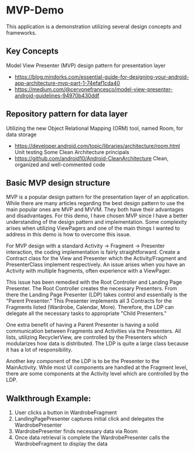 # MVP-Demo

This application is a demonstration utilizing several design concepts and frameworks. 

## Key Concepts
Model View Presenter (MVP) design pattern for presentation layer
* https://blog.mindorks.com/essential-guide-for-designing-your-android-app-architecture-mvp-part-1-74efaf1cda40
* https://medium.com/@cervonefrancesco/model-view-presenter-android-guidelines-94970b430ddf
## Repository pattern for data layer
Utilizing the new Object Relational Mapping (ORM) tool, named Room, for data storage
* https://developer.android.com/topic/libraries/architecture/room.html
Unit testing
Some Clean Architecture principals
* https://github.com/android10/Android-CleanArchitecture
Clean, organized and well-commented code

## Basic MVP design structure
MVP is a popular design pattern for the presentation layer of an application. While there are many articles regarding the best design pattern to use the main popular ones are MVP and MVVM. They both have their advantages and disadvantages. For this demo, I have chosen MVP since I have a better understanding of the design pattern and implementation. Some complexity arises when utilizing ViewPagers and one of the main things I wanted to address in this demo is how to overcome this issue. 

For MVP design with a standard Activity -> Fragment -> Presenter interaction, the coding implementation is fairly straightforward. Create a Contract class for the View and Presenter which the Activity/Fragment and PresenterClass implement respectively. An issue arises when you have an Activity with multiple fragments, often experience with a ViewPager.

This issue has been remedied with the Root Controller and Landing Page Presenter. The Root Controller creates the necessary Presenters. From there the Landing Page Presenter (LDP) takes control and essentially is the "Parent Presenter." This Presenter implements all 3 Contracts for the Fragments listed (Wardrobe, Calendar, More). Therefore, the LDP can delegate all the necessary tasks to appropriate "Child Presenters."

One extra benefit of having a Parent Presenter is having a solid communication between Fragments and Activities via the Presenters. All lists, utilizing RecyclerView, are controlled by the Presenters which modularizes how data is distributed. The LDP is quite a large class because it has a lot of responsibility. 

Another key component of the LDP is to be the Presenter to the MainActivity. While most UI components are handled at the Fragment level, there are some components at the Activity level which are controlled by the LDP.

## Walkthrough Example:
1. User clicks a button in WardrobeFragment
2. LandingPagePresenter captures initial click and delegates the WardrobePresenter 
4. WardrobePresenter finds necessary data via Room
5. Once data retrieval is complete the WardrobePresenter calls the WardrobeFragment to display the data

